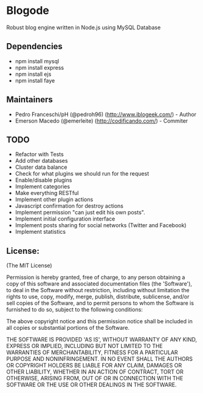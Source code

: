 Blogode
=======
Robust blog engine written in Node.js using MySQL Database

Dependencies
------------
* npm install mysql
* npm install express
* npm install ejs
* npm install faye

Maintainers
-----------
* Pedro Franceschi/pH (@pedroh96) (<http://www.iblogeek.com/>) - Author
* Emerson Macedo (@emerleite) (<http://codificando.com/>) - Commiter

TODO
----
* Refactor with Tests
* Add other databases
* Cluster data balance
* Check for what plugins we should run for the request
* Enable/disable plugins
* Implement categories
* Make everything RESTful
* Implement other plugin actions
* Javascript confirmation for destroy actions
* Implement permission "can just edit his own posts".
* Implement initial configuration interface
* Implement posts sharing for social networks (Twitter and Facebook)
* Implement statistics

License:
--------

(The MIT License)

Permission is hereby granted, free of charge, to any person obtaining
a copy of this software and associated documentation files (the
'Software'), to deal in the Software without restriction, including
without limitation the rights to use, copy, modify, merge, publish,
distribute, sublicense, and/or sell copies of the Software, and to
permit persons to whom the Software is furnished to do so, subject to
the following conditions:

The above copyright notice and this permission notice shall be
included in all copies or substantial portions of the Software.

THE SOFTWARE IS PROVIDED 'AS IS', WITHOUT WARRANTY OF ANY KIND,
EXPRESS OR IMPLIED, INCLUDING BUT NOT LIMITED TO THE WARRANTIES OF
MERCHANTABILITY, FITNESS FOR A PARTICULAR PURPOSE AND NONINFRINGEMENT.
IN NO EVENT SHALL THE AUTHORS OR COPYRIGHT HOLDERS BE LIABLE FOR ANY
CLAIM, DAMAGES OR OTHER LIABILITY, WHETHER IN AN ACTION OF CONTRACT,
TORT OR OTHERWISE, ARISING FROM, OUT OF OR IN CONNECTION WITH THE
SOFTWARE OR THE USE OR OTHER DEALINGS IN THE SOFTWARE.
